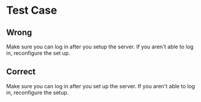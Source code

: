 # Test Case

## Wrong

Make sure you can log in after you setup the server. If you aren't able to log in, reconfigure the set up.

## Correct

Make sure you can log in after you set up the server. If you aren't able to log in, reconfigure the setup.

